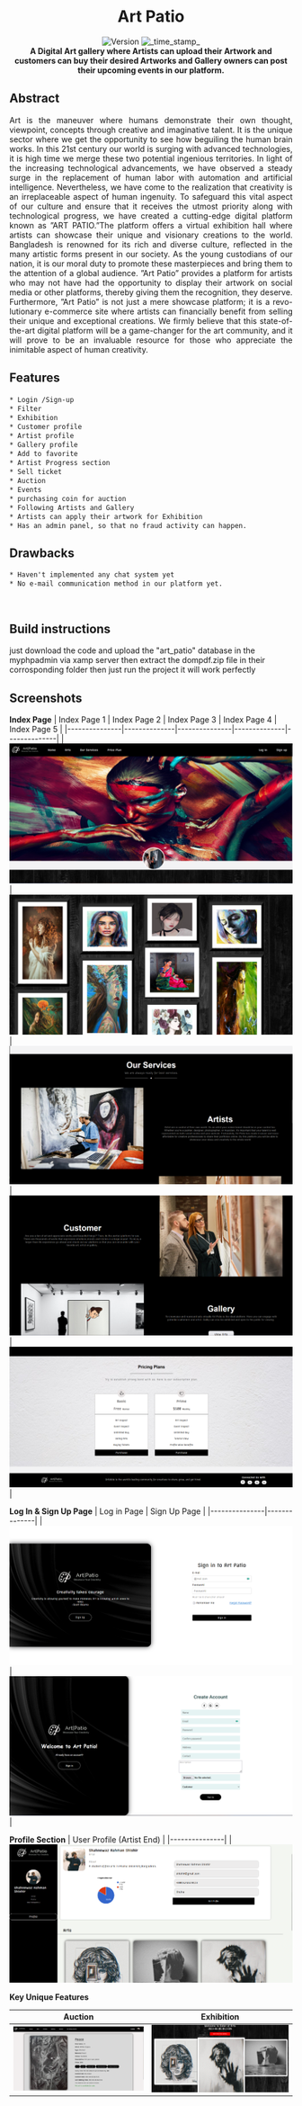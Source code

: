 <h1 align="center">Art Patio</h1>
<div align="center">
  <!-- Release Version -->
    <img src="https://img.shields.io/badge/Release-v1.0.0-red.svg?longCache=true&style=popout-square"
      alt="Version" />
  <!-- Last Updated -->
    <img src="https://img.shields.io/badge/Updated-May 5, 2023-green.svg?longCache=true&style=flat-square"
      alt="_time_stamp_" />
</div>

<div align="center">
  <strong> A Digital Art gallery where Artists can upload their Artwork and customers can buy their desired Artworks and Gallery owners can post their upcoming events in our platform.</strong>
</div>


## Abstract

<p align="justify">
Art is the maneuver where humans demonstrate their own thought, viewpoint, concepts through creative and imaginative talent. It is the unique sector where we get the opportunity to see how beguiling the human brain works. In this 21st century our world is surging with advanced technologies, it is high time we merge these two potential ingenious territories. In light of the increasing technological advancements, we have observed a steady surge in the replacement of human labor with automation and artificial intelligence. Nevertheless, we have come to the realization that creativity is an irreplaceable aspect of human ingenuity. To safeguard this vital aspect of our culture and ensure that it receives the utmost priority along with technological progress, we have created a cutting-edge digital platform known as ”ART PATIO.”The platform offers a virtual exhibition hall where artists can showcase their unique and visionary creations to the world. Bangladesh is renowned for its rich and diverse culture, reflected in the many artistic forms present in our society. As the young custodians of our nation, it is our moral duty to promote these masterpieces and bring them to the attention of a global audience. ”Art Patio” provides a platform for artists who may not have had the opportunity to display their artwork on social media or other platforms, thereby giving them the recognition, they deserve.
<br>
Furthermore, ”Art Patio” is not just a mere showcase platform; it is a revo- lutionary e-commerce site where artists can financially benefit from selling their unique and exceptional creations. We firmly believe that this state-of-the-art digital platform will be a game-changer for the art community, and it will prove to be an invaluable resource for those who appreciate the inimitable aspect of human creativity.
  
</p>




## Features
    * Login /Sign-up
    * Filter
    * Exhibition
    * Customer profile
    * Artist profile
    * Gallery profile
    * Add to favorite
    * Artist Progress section
    * Sell ticket
    * Auction
    * Events
    * purchasing coin for auction
    * Following Artists and Gallery
    * Artists can apply their artwork for Exhibition
    * Has an admin panel, so that no fraud activity can happen.
    
 ## Drawbacks
    * Haven't implemented any chat system yet
    * No e-mail communication method in our platform yet.
&nbsp;
&nbsp;
## Build instructions
just download the code and upload the "art_patio" database in the myphpadmin via xamp server then extract the dompdf.zip file in their corrosponding folder then just run the project it will work perfectly
&nbsp;
&nbsp;
## Screenshots
**Index Page**
| Index Page 1  | Index Page 2 | Index Page 3  | Index Page 4 | Index Page 5 |
|---------------|--------------|---------------|--------------|--------------|
| <img src="Screenshot/index page part 1.png" alt="Index Page 1" /> | <img src="Screenshot/index page part 2.png" alt="Index Page 2" /> | <img src="Screenshot/index page part 3.png" alt="Index Page 3" />|<img src="Screenshot/index page part 4.png" alt="Index Page 4" />|<img src="Screenshot/index page part 5.png" alt="Index Page 5" />|

**Log In  & Sign Up Page**
|  Log in Page  | Sign Up Page |
|---------------|--------------|
| <img src="Screenshot/log in page.png" alt="Log in Page" /> | <img src="Screenshot/signup page.png" alt="Sign Up Page" /> |

**Profile Section**
|  User Profile (Artist End) |
|---------------|
| <img src="Screenshot/user profile page (artist).png" alt="User Profile" /> 

**Key Unique Features**

|  Auction | Exhibition |
|----------|--------------|
| <img src="Screenshot/Bidding For Arts.png" alt="Auction" /> | <img src="Screenshot/Art Exhibition Page 1.png" alt="Exhibition" /> |

